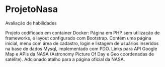 # ProjetoNasa
Avaliação de habilidades

Projeto codificado em container Docker: Página em PHP sem utilização de frameworks, e layout configurado com Bootstrap.
Contém uma página inicial, menu com área de cadastro, login e listagem de usuários inseridos na base de dados Mysql, implementado com PDO. 
Links para API Google Map e APIs da NASA (Astronomy Picture Of Day e Geo coordenadas de satélite).
Adcionado atalho para a página oficial da NASA.
